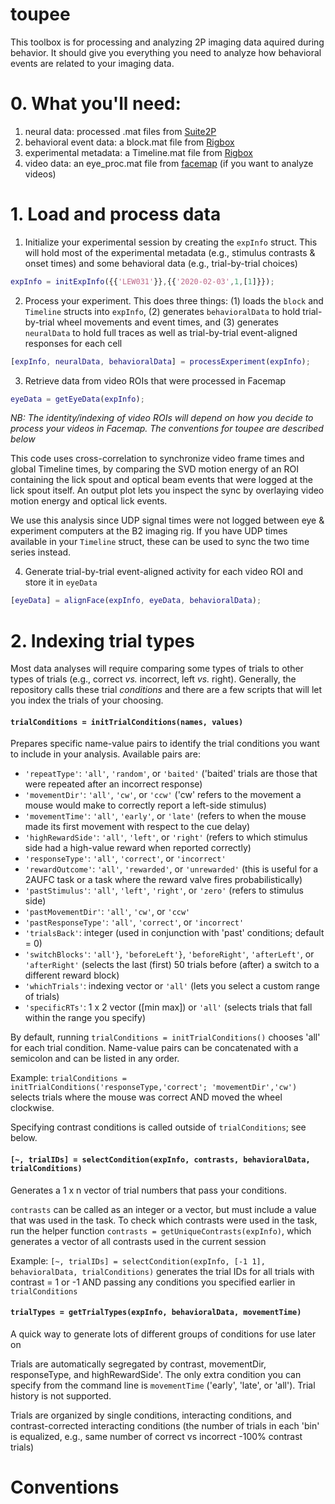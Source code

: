 # toupee
This toolbox is for processing and analyzing 2P imaging data aquired during behavior. It should give you everything you need to analyze how behavioral events are related to your imaging data.

# 0. What you'll need:
1. neural data: processed .mat files from [Suite2P](https://github.com/MouseLand/suite2p)
2. behavioral event data: a block.mat file from [Rigbox](https://github.com/cortex-lab/Rigbox)
3. experimental metadata: a Timeline.mat file from [Rigbox](https://github.com/cortex-lab/Rigbox)
4. video data: an eye_proc.mat file from [facemap](https://github.com/MouseLand/FaceMap) (if you want to analyze videos)

# 1. Load and process data
1. Initialize your experimental session by creating the `expInfo` struct. This will hold most of the experimental metadata (e.g., stimulus contrasts & onset times) and some behavioral data (e.g., trial-by-trial choices)
```matlab
expInfo = initExpInfo({{'LEW031'}},{{'2020-02-03',1,[1]}});
```

2. Process your experiment. This does three things: (1) loads the `block` and `Timeline` structs into `expInfo`, (2) generates `behavioralData` to hold trial-by-trial wheel movements and event times, and (3) generates `neuralData` to hold full traces as well as trial-by-trial event-aligned responses for each cell
```matlab
[expInfo, neuralData, behavioralData] = processExperiment(expInfo);
```

3. Retrieve data from video ROIs that were processed in Facemap
```matlab
eyeData = getEyeData(expInfo);
```
_NB: The identity/indexing of video ROIs will depend on how you decide to process your videos in Facemap. The conventions for toupee are described below_

This code uses cross-correlation to synchronize video frame times and global Timeline times, by comparing the SVD motion energy of an ROI containing the lick spout and optical beam events that were logged at the lick spout itself. An output plot lets you inspect the sync by overlaying video motion energy and optical lick events. 

We use this analysis since UDP signal times were not logged between eye & experiment computers at the B2 imaging rig. If you have UDP times available in your `Timeline` struct, these can be used to sync the two time series instead. 

4. Generate trial-by-trial event-aligned activity for each video ROI and store it in `eyeData`
```matlab
[eyeData] = alignFace(expInfo, eyeData, behavioralData);
```
# 2. Indexing trial types
Most data analyses will require comparing some types of trials to other types of trials (e.g., correct _vs._ incorrect, left _vs._ right). Generally, the repository calls these trial _conditions_ and there are a few scripts that will let you index the trials of your choosing.


#### `trialConditions = initTrialConditions(names, values)` 
Prepares specific name-value pairs to identify the trial conditions you want to include in your analysis. Available pairs are:
  * `'repeatType'`: `'all'`, `'random'`, or `'baited'` ('baited' trials are those that were repeated after an incorrect response)
  * `'movementDir'`: `'all'`, `'cw'`, or `'ccw'` ('cw' refers to the movement a mouse would make to correctly report a left-side stimulus)
  * `'movementTime'`: `'all'`, `'early'`, or `'late'` (refers to when the mouse made its first movement with respect to the cue delay)
  * `'highRewardSide'`: `'all'`, `'left'`, or `'right'` (refers to which stimulus side had a high-value reward when reported correctly)
  * `'responseType'`: `'all'`, `'correct'`, or `'incorrect'`
  * `'rewardOutcome'`: `'all'`, `'rewarded'`, or `'unrewarded'` (this is useful for a 2AUFC task or a task where the reward valve fires probabilistically)
  * `'pastStimulus'`: `'all'`, `'left'`, `'right'`, or `'zero'` (refers to stimulus side)
  * `'pastMovementDir'`: `'all'`, `'cw'`, or `'ccw'`
  * `'pastResponseType'`: `'all'`, `'correct'`, or `'incorrect'`
  * `'trialsBack'`: integer (used in conjunction with 'past' conditions; default = 0)
  * `'switchBlocks'`: `'all'}`, `'beforeLeft'}`, `'beforeRight'`, `'afterLeft'`, or `'afterRight'` (selects the last (first) 50 trials before (after) a switch to a different reward block)
  * `'whichTrials'`: indexing vector or `'all'` (lets you select a custom range of trials)
  * `'specificRTs'`: 1 x 2 vector ([min max]) or `'all'` (selects trials that fall within the range you specify)

By default, running `trialConditions = initTrialConditions()` chooses 'all' for each trial condition. Name-value pairs can be concatenated with a semicolon and can be listed in any order.

Example: `trialConditions = initTrialConditions('responseType,'correct'; 'movementDir','cw')` selects trials where the mouse was correct AND moved the wheel clockwise.

Specifying contrast conditions is called outside of `trialConditions`; see below.
  
#### `[~, trialIDs] = selectCondition(expInfo, contrasts, behavioralData, trialConditions)` 
Generates a 1 x n vector of trial numbers that pass your conditions.

`contrasts` can be called as an integer or a vector, but must include a value that was used in the task. To check which contrasts were used in the task, run the helper function `contrasts = getUniqueContrasts(expInfo)`, which generates a vector of all contrasts used in the current session

Example: `[~, trialIDs] = selectCondition(expInfo, [-1 1], behavioralData, trialConditions)` generates the trial IDs for all trials with contrast = 1 or -1 AND passing any conditions you specified earlier in `trialConditions`

#### `trialTypes = getTrialTypes(expInfo, behavioralData, movementTime)`
A quick way to generate lots of different groups of conditions for use later on

Trials are automatically segregated by contrast, movementDir, responseType, and highRewardSide'. The only extra condition you can specify from the command line is `movementTime` ('early', 'late', or 'all'). Trial history is not supported.

Trials are organized by single conditions, interacting conditions, and contrast-corrected interacting conditions (the number of trials in each 'bin' is equalized, e.g., same number of correct vs incorrect -100% contrast trials)

#
# Conventions


